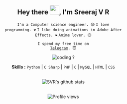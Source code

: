<div align="center">
<h2>Hey there <img src="https://github.com/svr666/svr666/blob/master/gifs/Hi.gif" width="30px">, I'm Sreeraj V R</h2>

<div align="center" width="50">

<code>I'm a Computer science engineer. 😎</code>
<code>I love programming. ❤</code>
<code>I like doing animations in Adobe After Effects. ❤</code>
<code>Anime lover. 😉</code>

<code>I spend my free time on <a href="https://t.me/svr666">Telegram</a>. 😇</code>

<img src="https://github.com/svr666/svr666/blob/master/gifs/coding.gif" alt="coding ?">

<b>Skills :</b> <code>Python</code> | <code>C Sharp</code> | <code>PHP</code> | <code>C</code> | <code>MySQL</code> | <code>HTML</code> | <code>CSS</code>

<br><img src="https://github-readme-stats.vercel.app/api?username=svr666&hide=prs,issues&show_icons=true&title_color=2979FF&text_color=000000&icon_color=2979FF&bg_color=ffffff" alt="SVR's github stats">

<br><img src="https://gpvc.arturio.dev/svr666" alt="Profile views">

</div>
